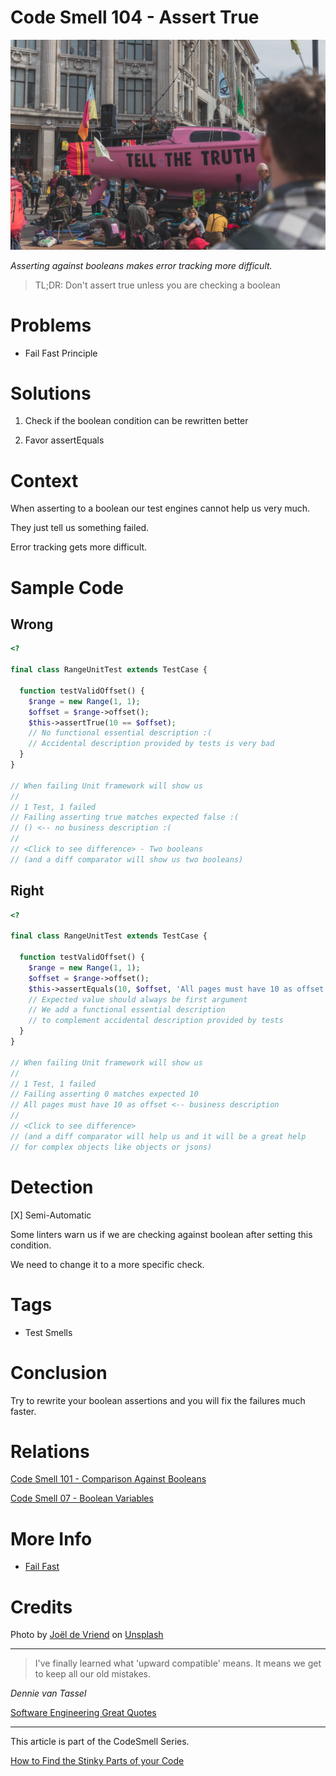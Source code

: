 # Code Smell 104 - Assert True

![Code Smell 104 - Assert True](Code%20Smell%20104%20-%20Assert%20True.jpg)

*Asserting against booleans makes error tracking more difficult.*

> TL;DR: Don't assert true unless you are checking a boolean

# Problems

- Fail Fast Principle

# Solutions

1. Check if the boolean condition can be rewritten better

2. Favor assertEquals

# Context

When asserting to a boolean our test engines cannot help us very much. 

They just tell us something failed.

Error tracking gets more difficult.

# Sample Code

## Wrong

[Gist Url]: # (https://gist.github.com/mcsee/c54f0b1ee42d6a1aff640507e0bdf625)
```php
<?

final class RangeUnitTest extends TestCase {
 
  function testValidOffset() {
    $range = new Range(1, 1);
    $offset = $range->offset();
    $this->assertTrue(10 == $offset);    
    // No functional essential description :(
    // Accidental description provided by tests is very bad
  }  
}

// When failing Unit framework will show us
//
// 1 Test, 1 failed
// Failing asserting true matches expected false :(
// () <-- no business description :(
//
// <Click to see difference> - Two booleans
// (and a diff comparator will show us two booleans)
```

## Right

[Gist Url]: # (https://gist.github.com/mcsee/edf0b1c3339451662bb000055ef5d782)
```php
<?

final class RangeUnitTest extends TestCase {
 
  function testValidOffset() {
    $range = new Range(1, 1);
    $offset = $range->offset();
    $this->assertEquals(10, $offset, 'All pages must have 10 as offset');    
    // Expected value should always be first argument
    // We add a functional essential description
    // to complement accidental description provided by tests
  }  
}

// When failing Unit framework will show us
//
// 1 Test, 1 failed
// Failing asserting 0 matches expected 10
// All pages must have 10 as offset <-- business description
//
// <Click to see difference> 
// (and a diff comparator will help us and it will be a great help
// for complex objects like objects or jsons)
```

# Detection

[X] Semi-Automatic 

Some linters warn us if we are checking against boolean after setting this condition.

We need to change it to a more specific check.

# Tags

- Test Smells

# Conclusion

Try to rewrite your boolean assertions and you will fix the failures much faster.

# Relations

[Code Smell 101 - Comparison Against Booleans](https://github.com/mcsee/Software-Design-Articles/tree/main/Articles/Code%20Smells/Code%20Smell%20101%20-%20Comparison%20Against%20Booleans/readme.md)

[Code Smell 07 - Boolean Variables](https://github.com/mcsee/Software-Design-Articles/tree/main/Articles/Code%20Smells/Code%20Smell%2007%20-%20Boolean%20Variables/readme.md)

# More Info

- [Fail Fast](https://github.com/mcsee/Software-Design-Articles/tree/main/Articles/Theory/Fail%20Fast/readme.md)

# Credits

Photo by [Joël de Vriend](https://unsplash.com/@joeldevriend) on [Unsplash](https://unsplash.com/s/photos/truth)  

* * *

> I've finally learned what 'upward compatible' means. It means we get to keep all our old mistakes.

_Dennie van Tassel_
 
[Software Engineering Great Quotes](https://github.com/mcsee/Software-Design-Articles/tree/main/Articles/Quotes/Software%20Engineering%20Great%20Quotes/readme.md)

* * *

This article is part of the CodeSmell Series.

[How to Find the Stinky Parts of your Code](https://github.com/mcsee/Software-Design-Articles/tree/main/Articles/Code%20Smells/How%20to%20Find%20the%20Stinky%20parts%20of%20your%20Code/readme.md)